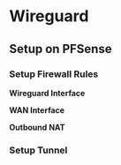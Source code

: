# Wireguard

## Setup on PFSense

### Setup Firewall Rules

**Wireguard Interface**

**WAN Interface**

**Outbound NAT**

### Setup Tunnel

